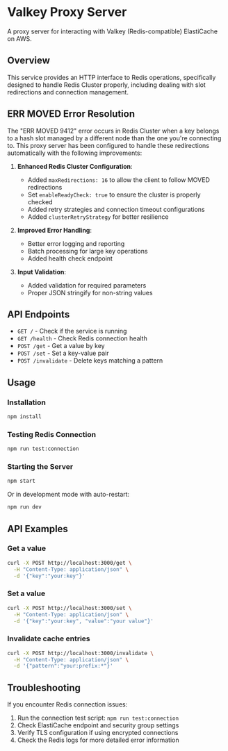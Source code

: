# Valkey Proxy Server

A proxy server for interacting with Valkey (Redis-compatible) ElastiCache on AWS.

## Overview

This service provides an HTTP interface to Redis operations, specifically designed to handle Redis Cluster properly, including dealing with slot redirections and connection management.

## ERR MOVED Error Resolution

The "ERR MOVED 9412" error occurs in Redis Cluster when a key belongs to a hash slot managed by a different node than the one you're connecting to. This proxy server has been configured to handle these redirections automatically with the following improvements:

1. **Enhanced Redis Cluster Configuration**:

   - Added `maxRedirections: 16` to allow the client to follow MOVED redirections
   - Set `enableReadyCheck: true` to ensure the cluster is properly checked
   - Added retry strategies and connection timeout configurations
   - Added `clusterRetryStrategy` for better resilience

2. **Improved Error Handling**:

   - Better error logging and reporting
   - Batch processing for large key operations
   - Added health check endpoint

3. **Input Validation**:
   - Added validation for required parameters
   - Proper JSON stringify for non-string values

## API Endpoints

- `GET /` - Check if the service is running
- `GET /health` - Check Redis connection health
- `POST /get` - Get a value by key
- `POST /set` - Set a key-value pair
- `POST /invalidate` - Delete keys matching a pattern

## Usage

### Installation

```bash
npm install
```

### Testing Redis Connection

```bash
npm run test:connection
```

### Starting the Server

```bash
npm start
```

Or in development mode with auto-restart:

```bash
npm run dev
```

## API Examples

### Get a value

```bash
curl -X POST http://localhost:3000/get \
  -H "Content-Type: application/json" \
  -d '{"key":"your:key"}'
```

### Set a value

```bash
curl -X POST http://localhost:3000/set \
  -H "Content-Type: application/json" \
  -d '{"key":"your:key", "value":"your value"}'
```

### Invalidate cache entries

```bash
curl -X POST http://localhost:3000/invalidate \
  -H "Content-Type: application/json" \
  -d '{"pattern":"your:prefix:*"}'
```

## Troubleshooting

If you encounter Redis connection issues:

1. Run the connection test script: `npm run test:connection`
2. Check ElastiCache endpoint and security group settings
3. Verify TLS configuration if using encrypted connections
4. Check the Redis logs for more detailed error information
